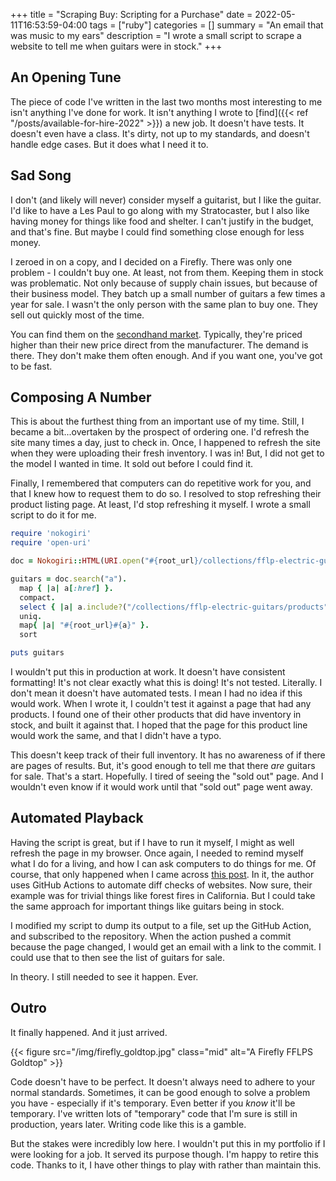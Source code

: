 +++
title = "Scraping Buy: Scripting for a Purchase"
date = 2022-05-11T16:53:59-04:00
tags = ["ruby"]
categories = []
summary = "An email that was music to my ears"
description = "I wrote a small script to scrape a website to tell me when guitars were in stock."
+++

## An Opening Tune

The piece of code I've written in the last two months most interesting to me isn't anything I've done for work. It isn't anything I wrote to [find]({{< ref "/posts/available-for-hire-2022" >}}) a new job. It doesn't have tests. It doesn't even have a class. It's dirty, not up to my standards, and doesn't handle edge cases. But it does what I need it to.

## Sad Song

I don't (and likely will never) consider myself a guitarist, but I like the guitar. I'd like to have a Les Paul to go along with my Stratocaster, but I also like having money for things like food and shelter. I can't justify in the budget, and that's fine. But maybe I could find something close enough for less money.

I zeroed in on a copy, and I decided on a Firefly. There was only one problem - I couldn't buy one. At least, not from them. Keeping them in stock was problematic. Not only because of supply chain issues, but because of their business model. They batch up a small number of guitars a few times a year for sale. I wasn't the only person with the same plan to buy one. They sell out quickly most of the time.

You can find them on the [secondhand market](https://reverb.com/marketplace?query=Firefly%20FFLPS). Typically, they're priced higher than their new price direct from the manufacturer. The demand is there. They don't make them often enough. And if you want one, you've got to be fast.

## Composing A Number

This is about the furthest thing from an important use of my time. Still, I became a bit...overtaken by the prospect of ordering one. I'd refresh the site many times a day, just to check in. Once, I happened to refresh the site when they were uploading their fresh inventory. I was in! But, I did not get to the model I wanted in time. It sold out before I could find it.

Finally, I remembered that computers can do repetitive work for you, and that I knew how to request them to do so. I resolved to stop refreshing their product listing page. At least, I'd stop refreshing it myself. I wrote a small script to do it for me.

```ruby
require 'nokogiri'
require 'open-uri'

doc = Nokogiri::HTML(URI.open("#{root_url}/collections/fflp-electric-guitars"))

guitars = doc.search("a").
  map { |a| a[:href] }.
  compact.
  select { |a| a.include?("/collections/fflp-electric-guitars/products") }.
  uniq.
  map{ |a| "#{root_url}#{a}" }.
  sort

puts guitars
```

I wouldn't put this in production at work. It doesn't have consistent formatting! It's not clear exactly what this is doing! It's not tested. Literally. I don't mean it doesn't have automated tests. I mean I had no idea if this would work. When I wrote it, I couldn't test it against a page that had any products. I found one of their other products that did have inventory in stock, and built it against that. I hoped that the page for this product line would work the same, and that I didn't have a typo.

This doesn't keep track of their full inventory. It has no awareness of if there are pages of results. But, it's good enough to tell me that there *are* guitars for sale. That's a start. Hopefully. I tired of seeing the "sold out" page. And I wouldn't even know if it would work until that "sold out" page went away.

## Automated Playback

Having the script is great, but if I have to run it myself, I might as well refresh the page in my browser. Once again, I needed to remind myself what I do for a living, and how I can ask computers to do things for me. Of course, that only happened when I came across [this post](https://simonwillison.net/2020/Oct/9/git-scraping/). In it, the author uses GitHub Actions to automate diff checks of websites. Now sure, their example was for trivial things like forest fires in California. But I could take the same approach for important things like guitars being in stock.

I modified my script to dump its output to a file, set up the GitHub Action, and subscribed to the repository. When the action pushed a commit because the page changed, I would get an email with a link to the commit. I could use that to then see the list of guitars for sale.

In theory. I still needed to see it happen. Ever.

## Outro

It finally happened. And it just arrived.

{{< figure src="/img/firefly_goldtop.jpg" class="mid" alt="A Firefly FFLPS Goldtop" >}}

Code doesn't have to be perfect. It doesn't always need to adhere to your normal standards. Sometimes, it can be good enough to solve a problem you have - especially if it's temporary. Even better if you *know* it'll be temporary. I've written lots of "temporary" code that I'm sure is still in production, years later. Writing code like this is a gamble.

But the stakes were incredibly low here. I wouldn't put this in my portfolio if I were looking for a job. It served its purpose though. I'm happy to retire this code. Thanks to it, I have other things to play with rather than maintain this.
